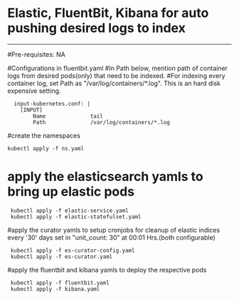 # Elastic, FluentBit, Kibana for auto pushing desired logs to index
-------------------------------------------------------------------

#Pre-requisites: NA


#Configurations in fluentbit.yaml
#In Path below, mention path of container logs from desired pods(only) that need to be indexed.
#For indexing every container  log, set Path as  "/var/log/containers/*.log". This is an hard disk expensive setting.
```
  input-kubernetes.conf: |
    [INPUT]
        Name              tail
        Path              /var/log/containers/*.log
```

#create the namespaces
```
kubectl apply -f ns.yaml
```
# apply the elasticsearch yamls to bring up elastic pods
```
 kubectl apply -f elastic-service.yaml
 kubectl apply -f elastic-statefulset.yaml
```
#apply the curator yamls to setup cronjobs for cleanup of elastic indices every '30' days set in "unit_count: 30" at 00:01 Hrs.(both configurable)  
```
 kubectl apply -f es-curator-config.yaml
 kubectl apply -f es-curator.yaml
```
#apply the fluentbit and kibana yamls to deploy the respective pods
```
 kubectl apply -f fluentbit.yaml 
 kubectl apply -f kibana.yaml
```

